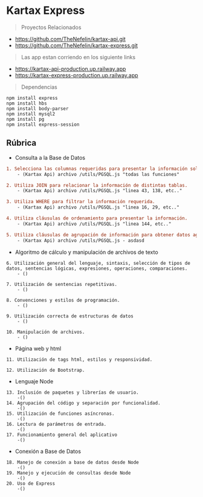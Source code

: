 # Kartax Express

> Proyectos Relacionados
* https://github.com/TheNefelin/kartax-api.git
* https://github.com/TheNefelin/kartax-express.git

> Las app estan corriendo en los siguiente links
* https://kartax-api-production.up.railway.app
* https://kartax-express-production.up.railway.app

> Dependencias
```
npm install express
npm install hbs
npm install body-parser
npm install mysql2
npm install pg
npm install express-session
```

## Rúbrica
* Consulta a la Base de Datos
```diff
1. Selecciona las columnas requeridas para presentar la información solicitada.
    - (Kartax Api) archivo /utils/PGSQL.js "todas las funciones"

2. Utiliza JOIN para relacionar la información de distintas tablas.
    - (Kartax Api) archivo /utils/PGSQL.js "linea 43, 138, etc.."

3. Utiliza WHERE para filtrar la información requerida.
    - (Kartax Api) archivo /utils/PGSQL.js "linea 16, 29, etc.."

4. Utiliza cláusulas de ordenamiento para presentar la información.
    - (Kartax Api) archivo /utils/PGSQL.js "linea 144, etc.."

5. Utiliza cláusulas de agrupación de información para obtener datos agregados
    - (Kartax Api) archivo /utils/PGSQL.js - asdasd
```
* Algoritmo de cálculo y manipulación de archivos de texto
```
6. Utilización general del lenguaje, sintaxis, selección de tipos de datos, sentencias lógicas, expresiones, operaciones, comparaciones.
    - ()

7. Utilización de sentencias repetitivas.
    - ()

8. Convenciones y estilos de programación.
    - ()

9. Utilización correcta de estructuras de datos
    - ()

10. Manipulación de archivos.
    - ()
```
* Página web y html
```
11. Utilización de tags html, estilos y responsividad.

12. Utilización de Bootstrap.
```
* Lenguaje Node
```
13. Inclusión de paquetes y librerías de usuario.
    -()
14. Agrupación del código y separación por funcionalidad.
    -()
15. Utilización de funciones asíncronas.
    -()
16. Lectura de parámetros de entrada.
    -()
17. Funcionamiento general del aplicativo
    -()
```
* Conexión a Base de Datos
```
18. Manejo de conexión a base de datos desde Node
    -()
19. Manejo y ejecución de consultas desde Node
    -()
20. Uso de Express
    -()
```
